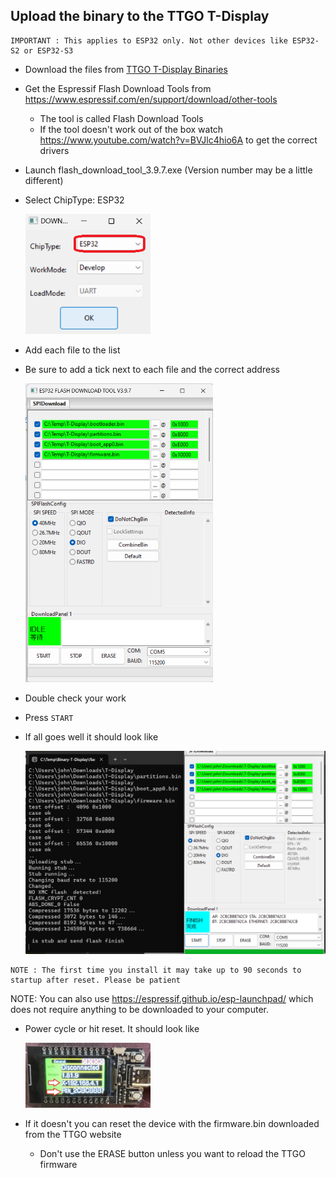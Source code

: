 ## Upload the binary to the TTGO T-Display

```
IMPORTANT : This applies to ESP32 only. Not other devices like ESP32-S2 or ESP32-S3
```

- Download the files from [TTGO T-Display Binaries](https://github.com/mctainsh/Esp32/blob/main/UM98RTKServer/Deploy/T-Display)
- Get the Espressif Flash Download Tools from https://www.espressif.com/en/support/download/other-tools
	- The tool is called Flash Download Tools
	- If the tool doesn't work out of the box watch https://www.youtube.com/watch?v=BVJlc4hio6A to get the correct drivers
- Launch flash_download_tool_3.9.7.exe (Version number may be a little different)
- Select ChipType: ESP32

	<img src="https://github.com/mctainsh/Esp32/blob/main/UM98RTKServer/Photos/TTGO-Display/Flash-ChipSelect.png?raw=true" width="200"/>
- Add each file to the list
- Be sure to add a tick next to each file and the correct address

	<img src="https://github.com/mctainsh/Esp32/blob/main/UM98RTKServer/Photos/TTGO-Display/Flash-FileAssignment.png?raw=true" width="300"/>
- Double check your work
- Press `START`
- If all goes well it should look like

	<img src="https://github.com/mctainsh/Esp32/blob/main/UM98RTKServer/Photos/TTGO-Display/Flash-CompleteResult.png?raw=true" />

```
NOTE : The first time you install it may take up to 90 seconds to startup after reset. Please be patient
```

NOTE: You can also use https://espressif.github.io/esp-launchpad/ which does not require anything to be downloaded to your computer.

- Power cycle or hit reset. It should look like

	<img src="https://github.com/mctainsh/Esp32/blob/main/UM98RTKServer/Photos/TTGO-Display/PRE_WIFI.jpg?raw=true" width="200"/>
- If it doesn't you can reset the device with the firmware.bin downloaded from the TTGO website
	- Don't use the ERASE button unless you want to reload the TTGO firmware